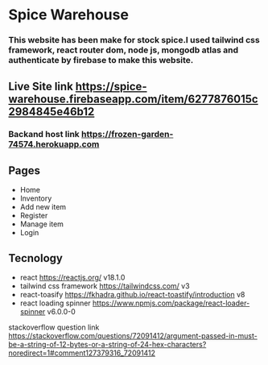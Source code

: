 # Spice Warehouse 
### This website has been make for stock spice.I used  tailwind css framework, react router dom, node js, mongodb atlas and authenticate by firebase to  make this website.
## Live Site link https://spice-warehouse.firebaseapp.com/item/6277876015c2984845e46b12
### Backand host link https://frozen-garden-74574.herokuapp.com

## Pages
* Home
* Inventory
* Add new item
* Register
* Manage item
* Login
## Tecnology
* react https://reactjs.org/ v18.1.0
* tailwind css framework https://tailwindcss.com/ v3
* react-toasify https://fkhadra.github.io/react-toastify/introduction v8
* react loading spinner https://www.npmjs.com/package/react-loader-spinner v6.0.0-0

stackoverflow question link https://stackoverflow.com/questions/72091412/argument-passed-in-must-be-a-string-of-12-bytes-or-a-string-of-24-hex-characters?noredirect=1#comment127379316_72091412
